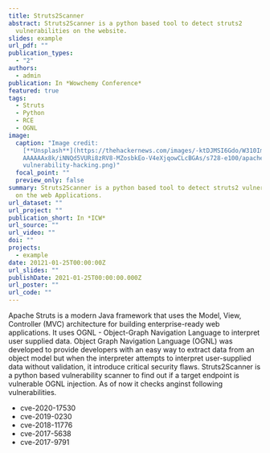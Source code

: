 ```yaml
---
title: Struts2Scanner
abstract: Struts2Scanner is a python based tool to detect struts2
  vulnerabilities on the website.
slides: example
url_pdf: ""
publication_types:
  - "2"
authors:
  - admin
publication: In *Wowchemy Conference*
featured: true
tags:
  - Struts
  - Python
  - RCE
  - OGNL
image:
  caption: "Image credit:
    [**Unsplash**](https://thehackernews.com/images/-ktDJMSI6Gdo/W310Im7Od5I/AA\
    AAAAAAx8k/iNNQd5VURi8zRV8-MZosbkEo-V4eXjqowCLcBGAs/s728-e100/apache-struts-\
    vulnerability-hacking.png)"
  focal_point: ""
  preview_only: false
summary: Struts2Scanner is a python based tool to detect struts2 vulnerabilities
  on the web Applications.
url_dataset: ""
url_project: ""
publication_short: In *ICW*
url_source: ""
url_video: ""
doi: ""
projects:
  - example
date: 20121-01-25T00:00:00Z
url_slides: ""
publishDate: 2021-01-25T00:00:00.000Z
url_poster: ""
url_code: ""
---
```



Apache Struts is a modern Java framework that uses the Model, View, Controller (MVC) architecture for building enterprise-ready web applications. It uses OGNL - Object-Graph Navigation Language to interpret user supplied data.
Object Graph Navigation Language (OGNL) was developed to provide developers with an easy way to extract data from an object model but when the interpreter attempts to interpret user-supplied data without validation, it introduce critical security flaws.
Struts2Scanner is a python based vulnerability scanner to find out if a target endpoint is vulnerable OGNL injection. As of now it checks anginst following vulnerabilities.

* cve-2020-17530
* cve-2019-0230
* cve-2018-11776
* cve-2017-5638
* cve-2017-9791